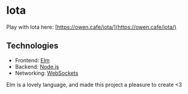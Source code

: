 # Iota

Play with Iota here: [https://owen.cafe/iota/](https://owen.cafe/iota/)

## Technologies

* Frontend: [Elm](http://elm-lang.org/)
* Backend: [Node.js](https://nodejs.org/en/)
* Networking: [WebSockets](https://developer.mozilla.org/en-US/docs/Web/API/WebSockets_API)

Elm is a lovely language, and made this project a pleasure to create <3
